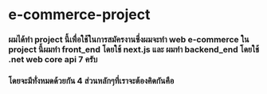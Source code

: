 # e-commerce-project

### **ผมได้ทำ project นี้เพื่อใช้ในการสมัครงานซึ่งผมจะทำ web e-commerce ใน project นี้ผมทำ front_end โดยใช้ next.js และ ผมทำ backend_end โดยใช้ .net web core api 7 ครับ**

### **โดยจะมีทั่งหมดด้วยกัน 4 ส่วนหลักๆที่เราจะต้องคิดกันคือ**

